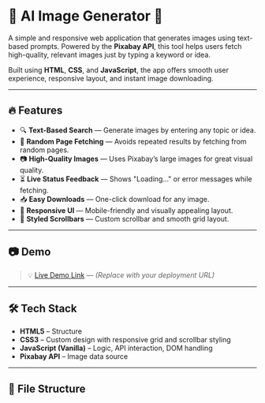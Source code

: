 # 🧠 AI Image Generator 🎨

A simple and responsive web application that generates images using text-based prompts. Powered by the **Pixabay API**, this tool helps users fetch high-quality, relevant images just by typing a keyword or idea.

Built using **HTML**, **CSS**, and **JavaScript**, the app offers smooth user experience, responsive layout, and instant image downloading.

---

## 🔥 Features

- 🔍 **Text-Based Search** — Generate images by entering any topic or idea.
- 🎲 **Random Page Fetching** — Avoids repeated results by fetching from random pages.
- 📷 **High-Quality Images** — Uses Pixabay’s large images for great visual quality.
- ⏳ **Live Status Feedback** — Shows "Loading..." or error messages while fetching.
- 📥 **Easy Downloads** — One-click download for any image.
- 📱 **Responsive UI** — Mobile-friendly and visually appealing layout.
- 🎨 **Styled Scrollbars** — Custom scrollbar and smooth grid layout.

---

## 📷 Demo

> 💡 [Live Demo Link](#) — *(Replace with your deployment URL)*

---

## 🛠️ Tech Stack

- **HTML5** – Structure
- **CSS3** – Custom design with responsive grid and scrollbar styling
- **JavaScript (Vanilla)** – Logic, API interaction, DOM handling
- **Pixabay API** – Image data source

---

## 📁 File Structure

